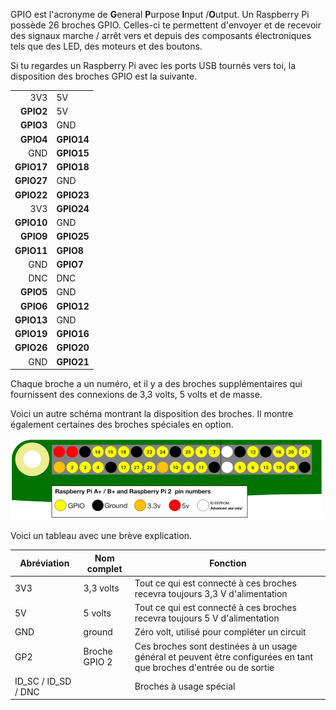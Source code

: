 GPIO est l'acronyme de **G**eneral **P**urpose **I**nput /**O**utput. Un Raspberry Pi possède 26 broches GPIO. Celles-ci te permettent d'envoyer et de recevoir des signaux marche / arrêt vers et depuis des composants électroniques tels que des LED, des moteurs et des boutons.

Si tu regardes un Raspberry Pi avec les ports USB tournés vers toi, la disposition des broches GPIO est la suivante.

|            |            |
| ----------:|:---------- |
|        3V3 | 5V         |
|  **GPIO2** | 5V         |
|  **GPIO3** | GND        |
|  **GPIO4** | **GPIO14** |
|        GND | **GPIO15** |
| **GPIO17** | **GPIO18** |
| **GPIO27** | GND        |
| **GPIO22** | **GPIO23** |
|        3V3 | **GPIO24** |
| **GPIO10** | GND        |
|  **GPIO9** | **GPIO25** |
| **GPIO11** | **GPIO8**  |
|        GND | **GPIO7**  |
|        DNC | DNC        |
|  **GPIO5** | GND        |
|  **GPIO6** | **GPIO12** |
| **GPIO13** | GND        |
| **GPIO19** | **GPIO16** |
| **GPIO26** | **GPIO20** |
|        GND | **GPIO21** |

Chaque broche a un numéro, et il y a des broches supplémentaires qui fournissent des connexions de 3,3 volts, 5 volts et de masse.

Voici un autre schéma montrant la disposition des broches. Il montre également certaines des broches spéciales en option.

![brochage](images/pinout.png)

Voici un tableau avec une brève explication.

| Abréviation           | Nom complet   | Fonction                                                                                                            |
| --------------------- | ------------- | ------------------------------------------------------------------------------------------------------------------- |
| 3V3                   | 3,3 volts     | Tout ce qui est connecté à ces broches recevra toujours 3,3 V d'alimentation                                        |
| 5V                    | 5 volts       | Tout ce qui est connecté à ces broches recevra toujours 5 V d'alimentation                                          |
| GND                   | ground        | Zéro volt, utilisé pour compléter un circuit                                                                        |
| GP2                   | Broche GPIO 2 | Ces broches sont destinées à un usage général et peuvent être configurées en tant que broches d'entrée ou de sortie |
| ID_SC / ID_SD / DNC |               | Broches à usage spécial                                                                                             |
